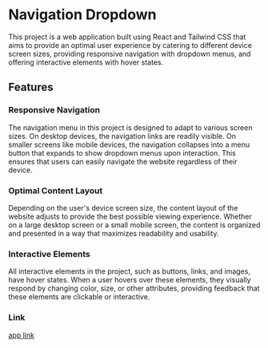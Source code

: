 #  Navigation Dropdown

This project is a web application built using React and Tailwind CSS that aims to provide an optimal user experience by catering to different device screen sizes, providing responsive navigation with dropdown menus, and offering interactive elements with hover states.


## Features

### Responsive Navigation
The navigation menu in this project is designed to adapt to various screen sizes. On desktop devices, the navigation links are readily visible. On smaller screens like mobile devices, the navigation collapses into a menu button that expands to show dropdown menus upon interaction. This ensures that users can easily navigate the website regardless of their device.

### Optimal Content Layout
Depending on the user's device screen size, the content layout of the website adjusts to provide the best possible viewing experience. Whether on a large desktop screen or a small mobile screen, the content is organized and presented in a way that maximizes readability and usability.

### Interactive Elements
All interactive elements in the project, such as buttons, links, and images, have hover states. When a user hovers over these elements, they visually respond by changing color, size, or other attributes, providing feedback that these elements are clickable or interactive.

### Link

[app link](https://navigation-dropdown.vercel.app/)